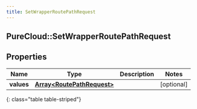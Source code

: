 ```yaml
---
title: SetWrapperRoutePathRequest
---
```

## PureCloud::SetWrapperRoutePathRequest

## Properties

|Name | Type | Description | Notes|
|------------ | ------------- | ------------- | -------------|
| **values** | [**Array&lt;RoutePathRequest&gt;**](RoutePathRequest.html) |  | [optional] |
{: class="table table-striped"}


